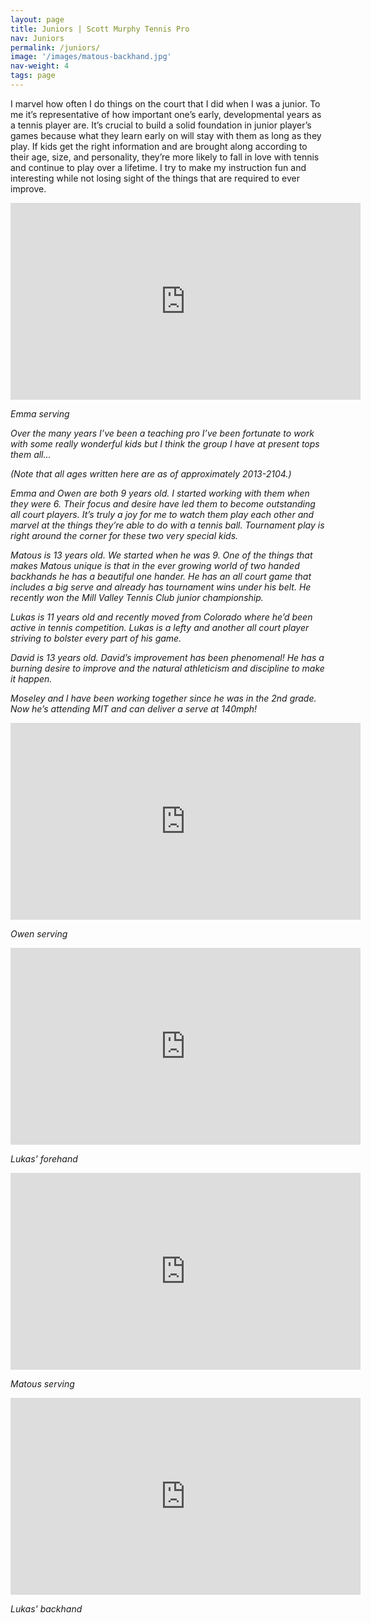 ```yaml
---
layout: page
title: Juniors | Scott Murphy Tennis Pro
nav: Juniors
permalink: /juniors/
image: '/images/matous-backhand.jpg'
nav-weight: 4
tags: page
---
```


I marvel how often I do things on the court that I did when I was a junior. To me it’s representative of how important one’s early, developmental years as a tennis player are. It’s crucial to build a solid foundation in junior player’s games because what they learn early on will stay with them as long as they play. If kids get the right information and are brought along according to their age, size, and personality, they’re more likely to fall in love with tennis and continue to play over a lifetime. I try to make my instruction fun and interesting while not losing sight of the things that are required to ever improve.

<iframe width="560" height="315" src="https://www.youtube.com/embed/tjOsn9hJrio" title="YouTube video player" frameborder="0" allow="accelerometer; autoplay; clipboard-write; encrypted-media; gyroscope; picture-in-picture" allowfullscreen></iframe>

<em>Emma serving<em>

Over the many years I’ve been a teaching pro I’ve been fortunate to work with some really wonderful kids but I think the group I have at present tops them all…

<em>(Note that all ages written here are as of approximately 2013-2104.)<em>

Emma and Owen are both 9 years old. I started working with them when they were 6. Their focus and desire have led them to become outstanding all court players. It’s truly a joy for me to watch them play each other and marvel at the things they’re able to do with a tennis ball. Tournament play is right around the corner for these two very special kids.

Matous is 13 years old. We started when he was 9. One of the things that makes Matous unique is that in the ever growing world of two handed backhands he has a beautiful one hander. He has an all court game that includes a big serve and already has tournament wins under his belt. He recently won the Mill Valley Tennis Club junior championship.

Lukas is 11 years old and recently moved from Colorado where he’d been active in tennis competition. Lukas is a lefty and another all court player striving to bolster every part of his game.

David is 13 years old. David’s improvement has been phenomenal! He has a burning desire to improve and the natural athleticism and discipline to make it happen.

Moseley and I have been working together since he was in the 2nd grade. Now he’s attending MIT and can deliver a serve at 140mph!

<iframe width="560" height="315" src="https://www.youtube.com/embed/OuH1SfaZWQ8" title="YouTube video player" frameborder="0" allow="accelerometer; autoplay; clipboard-write; encrypted-media; gyroscope; picture-in-picture" allowfullscreen></iframe>

<em>Owen serving<em>


<iframe width="560" height="315" src="https://www.youtube.com/embed/GffWoa0HKJg" title="YouTube video player" frameborder="0" allow="accelerometer; autoplay; clipboard-write; encrypted-media; gyroscope; picture-in-picture" allowfullscreen></iframe>

<em>Lukas' forehand<em>

<iframe width="560" height="315" src="https://www.youtube.com/embed/bIFj9rROkWA" title="YouTube video player" frameborder="0" allow="accelerometer; autoplay; clipboard-write; encrypted-media; gyroscope; picture-in-picture" allowfullscreen></iframe>

<em>Matous serving</em>

<iframe width="560" height="315" src="https://www.youtube.com/embed/9tXU7F8IEKE" title="YouTube video player" frameborder="0" allow="accelerometer; autoplay; clipboard-write; encrypted-media; gyroscope; picture-in-picture" allowfullscreen></iframe>

<em>Lukas' backhand<em>

<!--

<div class="gallery-box">
  <div class="gallery">
	<img src="/images/bjorn.jpg">
	<img src="/images/david.jpg">
	<img src="/images/lukas.jpg">
	<img src="/images/matous.jpg">
	<img src="/images/moseley.jpg">
	<img src="/images/owen.jpg">
  </div>
</div>

-->

